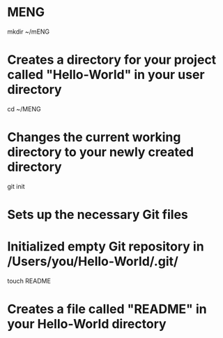 MENG
====
mkdir ~/mENG
# Creates a directory for your project called "Hello-World" in your user directory

cd ~/MENG
# Changes the current working directory to your newly created directory

git init
# Sets up the necessary Git files
# Initialized empty Git repository in /Users/you/Hello-World/.git/

touch README
# Creates a file called "README" in your Hello-World directory
